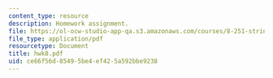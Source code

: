 ```yaml
---
content_type: resource
description: Homework assignment.
file: https://ol-ocw-studio-app-qa.s3.amazonaws.com/courses/8-251-string-theory-for-undergraduates-spring-2007/ce66f56d85495be4ef425a592bbe9238_hwk8.pdf
file_type: application/pdf
resourcetype: Document
title: hwk8.pdf
uid: ce66f56d-8549-5be4-ef42-5a592bbe9238
---
```


